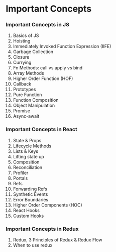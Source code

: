 # Important Concepts

### Important Concepts in JS

1. Basics of JS
2. Hoisting
3. Immediately Invoked Function Expression (IIFE)
4. Garbage Collection
5. Closure
6. Currying
7. Fn Methods: call vs apply vs bind
8. Array Methods
9. Higher Order Function (HOF)
10. Callback
11. Prototypes
12. Pure Function
13. Function Composition
14. Object Manipulation
15. Promise
16. Async-await

### Important Concepts in React

1. State & Props
2. Lifecycle Methods
3. Lists & Keys
4. Lifting state up
5. Composition
6. Reconciliation
7. Profiler
8. Portals
9. Refs
10. Forwarding Refs
11. Synthetic Events
12. Error Boundaries
13. Higher Order Components (HOC)
14. React Hooks
15. Custom Hooks

### Important Concepts in Redux

1. Redux, 3 Principles of Redux & Redux Flow
2. When to use redux
